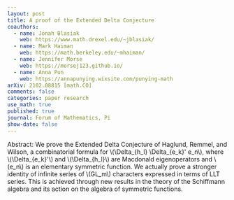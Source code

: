 ```yaml
---
layout: post
title: A proof of the Extended Delta Conjecture
coauthors: 
  - name: Jonah Blasiak
    web: https://www.math.drexel.edu/~jblasiak/
  - name: Mark Haiman
    web: https://math.berkeley.edu/~mhaiman/
  - name: Jennifer Morse
    web: https://morsej123.github.io/
  - name: Anna Pun
    web: https://annapunying.wixsite.com/punying-math
arXiv: 2102.08815 [math.CO]
comments: false
categories: paper research
use_math: true
published: true
journal: Forum of Mathematics, Pi
show-date: false
---
```

Abstract: We prove the Extended Delta Conjecture of Haglund, Remmel, and Wilson, a combinatorial formula for \\(\\Delta_{h_l} \\Delta_{e_k}' e_n\\), where \\(\\Delta_{e_k}'\\) and \\(\Delta_{h_l}\\) are Macdonald eigenoperators and \\(e_n\\) is an elementary symmetric function. We actually prove a stronger identity of infinite series of \\(GL_m\\) characters expressed in terms of LLT series. This is achieved through new results in the theory of the Schiffmann algebra and its action on the algebra of symmetric functions. 
